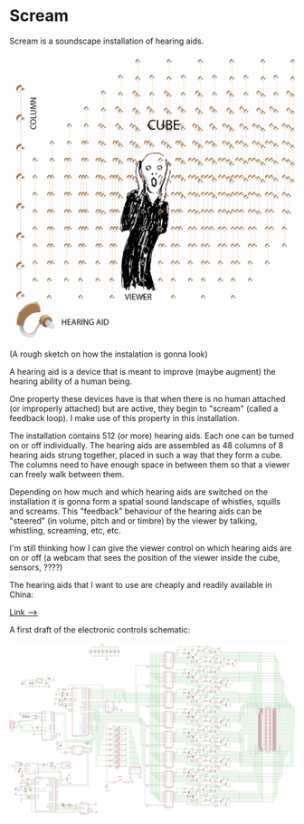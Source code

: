 # Scream 

Scream is a soundscape installation of hearing aids.

![alt tag](https://github.com/DeRaafMedia/ProjectScream-concept/blob/master/bin/data/Scream.png)

(A rough sketch on how the instalation is gonna look)

A hearing aid is a device that is meant to improve (maybe augment) the hearing ability of a human being.

One property these devices have is that when there is no human attached (or improperly attached) but are active, they begin to "scream" (called a feedback loop). I make use of this property in this installation.

The installation contains 512 (or more) hearing aids. Each one can be turned on or off individually. The hearing aids are assembled as 48 columns of 8 hearing aids strung together, placed in such a way that they form a cube. The columns need to have enough space in between them so that a viewer can freely walk between them.

Depending on how much and which hearing aids are switched on the installation it is gonna form a spatial sound landscape of whistles, squills and screams. This "feedback" behaviour of the hearing aids can be "steered" (in volume, pitch and or timbre) by the viewer by talking, whistling, screaming, etc, etc.

I'm still thinking how I can give the viewer control on which hearing aids are on or off (a webcam that sees the position of the viewer inside the cube, sensors, ????)

The hearing aids that I want to use are cheaply and readily available in China:

[Link -->](https://github.com/DeRaafMedia/ProjectScream-concept/blob/master/bin/data/materials/2014%20Behind%20The%20Ear%20Hearing%20Aids%20Power%20Bte%20Amplifiers%20Hear%20Aids%20:hearing%20Aid%20-%20Buy%20Behind%20The%20Ear%20Hearing%20Aids%2CPower%20Hear%20Aids%2CBte%20Amplifiers%20Hearing%20Aid%20Product%20on%20Alibaba.com.pdf)

A first draft of the electronic controls schematic:

![alt tag](https://github.com/DeRaafMedia/ProjectScream-concept/blob/master/bin/data/schematics/Schematic.png)

